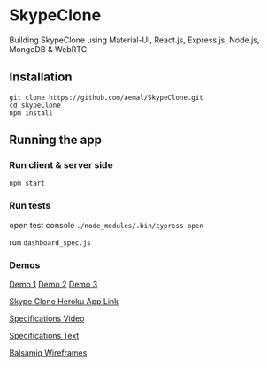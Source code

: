# SkypeClone
Building SkypeClone using Material-UI, React.js, Express.js, Node.js, MongoDB &amp; WebRTC

## Installation 

```
git clone https://github.com/aemal/SkypeClone.git
cd skypeClone
npm install
```
## Running the app
### Run client & server side
```
npm start
```

### Run tests
open test console `./node_modules/.bin/cypress open`

run `dashboard_spec.js`

### Demos
[Demo 1](https://youtu.be/KweSZ6xMDNc)
[Demo 2](https://youtu.be/6ULYoaBvBqA)
[Demo 3](https://youtu.be/QPCOMQGg858)

[Skype Clone Heroku App Link](https://skypeclone.herokuapp.com)

[Specifications Video](https://www.youtube.com/watch?v=veXSDyUSEhU&t=120s)

[Specifications Text](https://docs.google.com/document/d/1OKEbxG-_T5YPyowL-Aj-ObFq34ijqBRq7_JPOJXZqkA/edit?usp=sharing)

[Balsamiq Wireframes](https://balsamiq.cloud/ssflf/p94t/r3C88)

